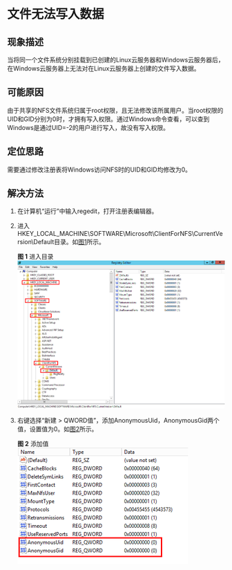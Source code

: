 # 文件无法写入数据<a name="ZH-CN_TOPIC_0122326325"></a>

## 现象描述<a name="section41158684111639"></a>

当将同一个文件系统分别挂载到已创建的Linux云服务器和Windows云服务器后，在Windows云服务器上无法对在Linux云服务器上创建的文件写入数据。

## 可能原因<a name="section31326994111720"></a>

由于共享的NFS文件系统归属于root权限，且无法修改该所属用户。当root权限的UID和GID分别为0时，才拥有写入权限。通过Windows命令查看，可以查到Windows是通过UID=-2的用户进行写入，故没有写入权限。

## 定位思路<a name="section34776262111735"></a>

需要通过修改注册表将Windows访问NFS时的UID和GID均修改为0。

## 解决方法<a name="section28103453161025"></a>

1.  在计算机“运行”中输入regedit，打开注册表编辑器。
2.  进入HKEY\_LOCAL\_MACHINE\\SOFTWARE\\Microsoft\\ClientForNFS\\CurrentVersion\\Default目录。如[图1](#fig103481655182917)所示。

    **图 1**  进入目录<a name="fig103481655182917"></a>  
    ![](figures/进入目录.png "进入目录")

3.  右键选择“新建 \> QWORD值”，添加AnonymousUid，AnonymousGid两个值，设置值为0。如[图2](#fig56963212379)所示。

    **图 2**  添加值<a name="fig56963212379"></a>  
    ![](figures/添加值.png "添加值")


